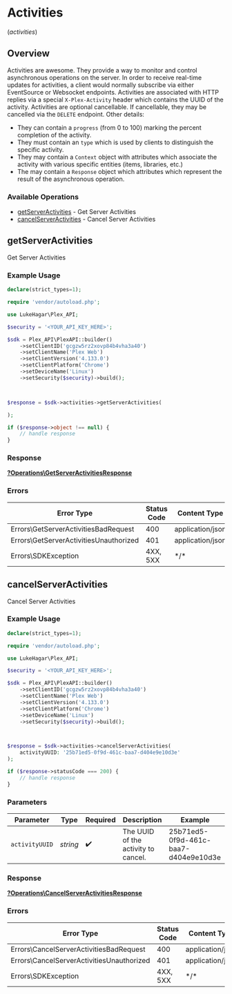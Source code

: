 # Activities
(*activities*)

## Overview

Activities are awesome. They provide a way to monitor and control asynchronous operations on the server. In order to receive real-time updates for activities, a client would normally subscribe via either EventSource or Websocket endpoints.
Activities are associated with HTTP replies via a special `X-Plex-Activity` header which contains the UUID of the activity.
Activities are optional cancellable. If cancellable, they may be cancelled via the `DELETE` endpoint. Other details:
- They can contain a `progress` (from 0 to 100) marking the percent completion of the activity.
- They must contain an `type` which is used by clients to distinguish the specific activity.
- They may contain a `Context` object with attributes which associate the activity with various specific entities (items, libraries, etc.)
- The may contain a `Response` object which attributes which represent the result of the asynchronous operation.


### Available Operations

* [getServerActivities](#getserveractivities) - Get Server Activities
* [cancelServerActivities](#cancelserveractivities) - Cancel Server Activities

## getServerActivities

Get Server Activities

### Example Usage

```php
declare(strict_types=1);

require 'vendor/autoload.php';

use LukeHagar\Plex_API;

$security = '<YOUR_API_KEY_HERE>';

$sdk = Plex_API\PlexAPI::builder()
    ->setClientID('gcgzw5rz2xovp84b4vha3a40')
    ->setClientName('Plex Web')
    ->setClientVersion('4.133.0')
    ->setClientPlatform('Chrome')
    ->setDeviceName('Linux')
    ->setSecurity($security)->build();



$response = $sdk->activities->getServerActivities(

);

if ($response->object !== null) {
    // handle response
}
```

### Response

**[?Operations\GetServerActivitiesResponse](../../Models/Operations/GetServerActivitiesResponse.md)**

### Errors

| Error Type                             | Status Code                            | Content Type                           |
| -------------------------------------- | -------------------------------------- | -------------------------------------- |
| Errors\GetServerActivitiesBadRequest   | 400                                    | application/json                       |
| Errors\GetServerActivitiesUnauthorized | 401                                    | application/json                       |
| Errors\SDKException                    | 4XX, 5XX                               | \*/\*                                  |

## cancelServerActivities

Cancel Server Activities

### Example Usage

```php
declare(strict_types=1);

require 'vendor/autoload.php';

use LukeHagar\Plex_API;

$security = '<YOUR_API_KEY_HERE>';

$sdk = Plex_API\PlexAPI::builder()
    ->setClientID('gcgzw5rz2xovp84b4vha3a40')
    ->setClientName('Plex Web')
    ->setClientVersion('4.133.0')
    ->setClientPlatform('Chrome')
    ->setDeviceName('Linux')
    ->setSecurity($security)->build();



$response = $sdk->activities->cancelServerActivities(
    activityUUID: '25b71ed5-0f9d-461c-baa7-d404e9e10d3e'
);

if ($response->statusCode === 200) {
    // handle response
}
```

### Parameters

| Parameter                            | Type                                 | Required                             | Description                          | Example                              |
| ------------------------------------ | ------------------------------------ | ------------------------------------ | ------------------------------------ | ------------------------------------ |
| `activityUUID`                       | *string*                             | :heavy_check_mark:                   | The UUID of the activity to cancel.  | 25b71ed5-0f9d-461c-baa7-d404e9e10d3e |

### Response

**[?Operations\CancelServerActivitiesResponse](../../Models/Operations/CancelServerActivitiesResponse.md)**

### Errors

| Error Type                                | Status Code                               | Content Type                              |
| ----------------------------------------- | ----------------------------------------- | ----------------------------------------- |
| Errors\CancelServerActivitiesBadRequest   | 400                                       | application/json                          |
| Errors\CancelServerActivitiesUnauthorized | 401                                       | application/json                          |
| Errors\SDKException                       | 4XX, 5XX                                  | \*/\*                                     |